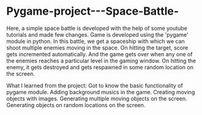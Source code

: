 # Pygame-project---Space-Battle-

Here, a simple space battle is developed with the help of some youtube tutorials and made few changes. Game is developed using the 'pygame' module in python. In this battle, we get a spaceship with which we can shoot multiple enemies moving in the space. On hitting the target, score gets incremented automatically. And the game gets over when any one of the enemies reaches a particular level in the gaming window. On hitting the enemy, it gets destroyed and gets respawned in some random location on the screen. 


What I learned from the project:
Got to know the basic functionality of pygame module.
Adding background musics in the game.
Creating moving objects with images.
Generating multiple moving objects on the screen.
Generating objects on random locations on the screen. 
